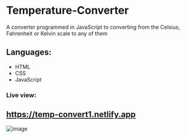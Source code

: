 # Temperature-Converter
A converter programmed in JavaScript to converting from the Celsius, Fahrenheit or Kelvin scale to any of them
## Languages:
* HTML
* CSS
* JavaScript

### Live view:
## https://temp-convert1.netlify.app
![image](https://user-images.githubusercontent.com/81018331/211065083-a38a85db-51e5-42c8-bf5f-140b29126a58.png)

